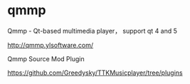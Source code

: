 # qmmp
Qmmp - Qt-based multimedia player， support qt 4 and 5

http://qmmp.ylsoftware.com/


Qmmp Source Mod Plugin

https://github.com/Greedysky/TTKMusicplayer/tree/plugins
